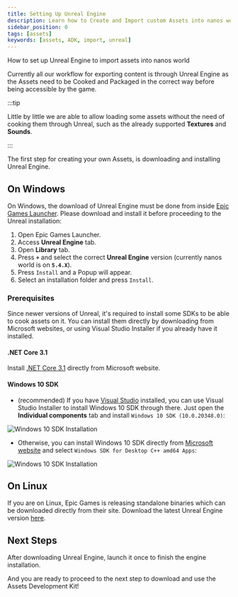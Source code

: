 ```yaml
---
title: Setting Up Unreal Engine
description: Learn how to Create and Import custom Assets into nanos world
sidebar_position: 0
tags: [assets]
keywords: [assets, ADK, import, unreal]
---
```


How to set up Unreal Engine to import assets into nanos world


Currently all our workflow for exporting content is through Unreal Engine as the Assets need to be Cooked and Packaged in the correct way before being accessible by the game.

:::tip

Little by little we are able to allow loading some assets without the need of cooking them through Unreal, such as the already supported **Textures** and **Sounds**.

:::


The first step for creating your own Assets, is downloading and installing Unreal Engine.


## On Windows

On Windows, the download of Unreal Engine must be done from inside [Epic Games Launcher](https://www.unrealengine.com/en-US/download). Please download and install it before proceeding to the Unreal installation:

1. Open Epic Games Launcher.
2. Access **Unreal Engine** tab.
3. Open **Library** tab.
4. Press **`+`** and select the correct **Unreal Engine** version (currently nanos world is on **`5.4.X`**).
5. Press `Install` and a Popup will appear.
6. Select an installation folder and press `Install`.


### Prerequisites

Since newer versions of Unreal, it's required to install some SDKs to be able to cook assets on it. You can install them directly by downloading from Microsoft websites, or using Visual Studio Installer if you already have it installed.

#### .NET Core 3.1

Install [.NET Core 3.1](https://dotnet.microsoft.com/en-us/download/dotnet/3.1) directly from Microsoft website.


#### Windows 10 SDK

- (recommended) If you have [Visual Studio](https://visualstudio.microsoft.com/downloads/) installed, you can use Visual Studio Installer to install Windows 10 SDK through there. Just open the **Individual components** tab and install `Windows 10 SDK (10.0.20348.0)`:

![Windows 10 SDK Installation](/img/docs/windows-10-sdk-vs.webp)

- Otherwise, you can install Windows 10 SDK directly from [Microsoft website](https://developer.microsoft.com/en-us/windows/downloads/windows-sdk/) and select `Windows SDK for Desktop C++ amd64 Apps`:

![Windows 10 SDK Installation](/img/docs/windows-10-sdk.webp)


## On Linux

If you are on Linux, Epic Games is releasing standalone binaries which can be downloaded directly from their site. Download the latest Unreal Engine version [here](https://www.unrealengine.com/en-US/linux).


## Next Steps

After downloading Unreal Engine, launch it once to finish the engine installation.

And you are ready to proceed to the next step to download and use the Assets Development Kit!
